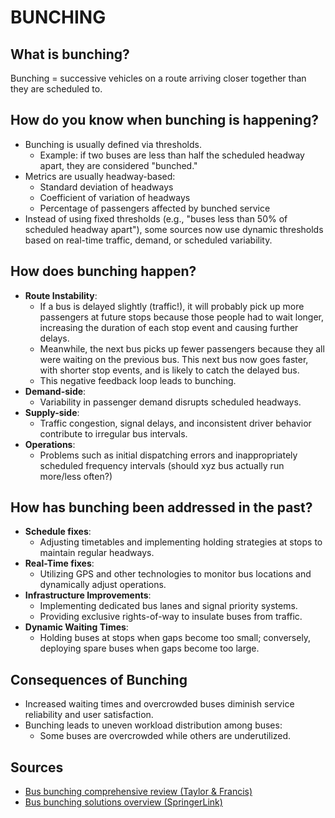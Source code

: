 # BUNCHING

## What is bunching?

Bunching = successive vehicles on a route arriving closer together than they are scheduled to.

## How do you know when bunching is happening?

- Bunching is usually defined via thresholds.
  - Example: if two buses are less than half the scheduled headway apart, they are considered "bunched."
- Metrics are usually headway-based:
  - Standard deviation of headways
  - Coefficient of variation of headways
  - Percentage of passengers affected by bunched service
- Instead of using fixed thresholds (e.g., "buses less than 50% of scheduled headway apart"), some sources now use dynamic thresholds based on real-time traffic, demand, or scheduled variability.

## How does bunching happen?

- **Route Instability**:
  - If a bus is delayed slightly (traffic!), it will probably pick up more passengers at future stops because those people had to wait longer, increasing the duration of each stop event and causing further delays.
  - Meanwhile, the next bus picks up fewer passengers because they all were waiting on the previous bus. This next bus now goes faster, with shorter stop events, and is likely to catch the delayed bus.
  - This negative feedback loop leads to bunching.
- **Demand-side**:
  - Variability in passenger demand disrupts scheduled headways.
- **Supply-side**:
  - Traffic congestion, signal delays, and inconsistent driver behavior contribute to irregular bus intervals.
- **Operations**:
  - Problems such as initial dispatching errors and inappropriately scheduled frequency intervals (should xyz bus actually run more/less often?)

## How has bunching been addressed in the past?

- **Schedule fixes**:
  - Adjusting timetables and implementing holding strategies at stops to maintain regular headways.
- **Real-Time fixes**:
  - Utilizing GPS and other technologies to monitor bus locations and dynamically adjust operations.
- **Infrastructure Improvements**:
  - Implementing dedicated bus lanes and signal priority systems.
  - Providing exclusive rights-of-way to insulate buses from traffic.
- **Dynamic Waiting Times**:
  - Holding buses at stops when gaps become too small; conversely, deploying spare buses when gaps become too large.

## Consequences of Bunching

- Increased waiting times and overcrowded buses diminish service reliability and user satisfaction.
- Bunching leads to uneven workload distribution among buses:
  - Some buses are overcrowded while others are underutilized.

## Sources

- [Bus bunching comprehensive review (Taylor & Francis)](https://www.tandfonline.com/doi/full/10.1080/01441647.2024.2313969#abstract)
- [Bus bunching solutions overview (SpringerLink)](https://link.springer.com/article/10.1007/s42524-024-0297-1)
